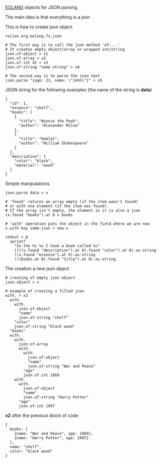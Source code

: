 [EOLANG](https://www.eolang.org) objects for JSON parsing.

The main idea is that everything is a json

This is how to create json object
```
+alias org.eolang.fs.json

# The first way is to call the json method 'of-...'
# It creates empty object/array or wrapped int/string
json.of-object > x1
json.of-array > x2
json.of-int 42 > x3
json.of-string "some string" > x4

# The second way is to parse the json text
json.parse "{age: 21, name: \"John\"}" > x5
```

JSON string for the following examples (the name of the string is **data**)
```
{
  "id": 1,
  "essence": "shelf",
  "books": [
    {
      "title": "Winnie the Pooh",
      "author": "Alexander Milne"
    },
    {
      "title": "Hamlet",
      "author": "William Shakespeare"
    }
  ],
  "description": {
    "color": "black",
    "material": "wood"
  }
}
```

Simple manipulations
```
json.parse data > x

# 'found' returns an array empty (if the item wasn't found)
# or with one element (if the item was found).
# If the array isn't empty, the element in it is also a json
(x.found "books").at 0 > books

# 'with' operation puts the object in the field where we are now
x.with key some-json > new-x

stdout > @
  sprintf
    "In the %s %s I took a book called %s"
    ((((x.found "description").at 0).found "color").at 0).as-string
    ((x.found "essence").at 0).as-string
    (((books.at 0).found "title").at 0).as-string 
```

The creation a new json object
```
# creating of empty json object
json.object > x

# example of creating a filled json
with. > x2
  with.
    with.
      json.of-object
      "name"
      json.of-string "shelf"
    "color"
    json.of-string "black wood"
  "books"
  with.
    with.
      json.of-array
      with.
        with.
          json.of-object
          "name"
          json.of-string "War and Peace"
        "age"
        json.of-int 1869
    with.
      with.
        json.of-object
        "name"
        json.of-string "Harry Potter"
      "age"
      json.of-int 1997
```

**x2** after the previous block of code
```
{
  books: [
    {name: "War and Peace", age: 1869},
    {name: "Harry Potter", age: 1997} 
  ],
  name: "shelf",
  color: "black wood" 
}
```
